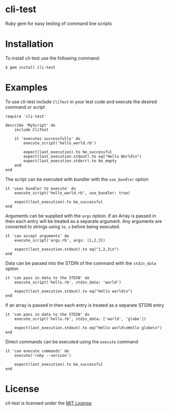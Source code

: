# cli-test
Ruby gem for easy testing of command line scripts

# Installation
To install cli-test use the following command:

    $ gem install cli-test

# Examples
To use cli-test include `CliTest` in your test code and execute the desired command or script

    require 'cli-test'

    describe 'MyScript' do
        include CliTest

        it 'executes successfully' do
            execute_script('hello_world.rb')

            expect(last_execution).to be_successful
            expect(last_execution.stdout).to eq("Hello World\n")
            expect(last_execution.stderr).to be_empty
        end
    end

The script can be executed with bundler with the `use_bundler` option

    it 'uses bundler to execute' do
        execute_script('hello_world.rb', use_bundler: true)

        expect(last_execution).to be_successful
    end

Arguments can be supplied with the `args` option. If an Array is passed in then each entry
will be treated as a separate argument. Any arguments are converted to strings using `to_s` before
being executed.

    it 'can accept arguments' do
        execute_script('args.rb', args: [1,2,3])

        expect(last_execution.stdout).to eq("1,2,3\n")
    end

Data can be passed into the STDIN of the command with the `stdin_data` option

    it 'can pass in data to the STDIN' do
        execute_script('hello.rb', stdin_data: 'world')

        expect(last_execution.stdout).to eq("Hello world\n")
    end

If an array is passed in then each entry is treated as a separate STDIN entry

    it 'can pass in data to the STDIN' do
        execute_script('hello.rb', stdin_data: ['world', 'globe'])

        expect(last_execution.stdout).to eq("Hello world\nHello globe\n")
    end

Direct commands can be executed using the `execute` command

    it 'can execute commands' do
        execute('ruby --version')

        expect(last_execution).to be_successful
    end

# License
cli-test is licensed under the [MIT License](License)

